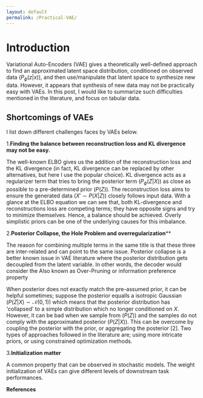 ```yaml
---
layout: default
permalink: /Practical-VAE/
---
```

# Introduction

Variational Auto-Encoders (VAE) gives a theoretically well-defined approach to find an approximated latent space distribution, conditioned on observed data ($P_{\phi}(z|x)$), and then use/manipulate that latent space to synthesize new data. However, it appears that synthesis of new data may not be practically easy with VAEs. In this post, I would like to summarize such difficulties mentioned in the literature, and focus on tabular data.

## Shortcomings of VAEs

I list down different challenges faces by VAEs below.

1.**Finding the balance between reconstruction loss and KL divergence may not be easy.**

The well-known ELBO gives us the addition of the reconstruction loss and the KL divergence (in fact, KL divergence can be replaced by other alternatives, but here I use the popular choice). KL divergence acts as a regularizer term that tries to bring the posterior term ($P_{\phi}(Z|X)$) as close as possible to a pre-determined prior ($P(Z)$). The reconstruction loss aims to ensure the generated data ($X'\sim P(X|Z)$) closely follows input data. With a glance at the ELBO equation we can see that, both KL-divergence and reconstructions loss are competing terms; they have opposite signs and try to minimize themselves. Hence, a balance should be achieved. Overly simplistic priors can be one of the underlying causes for this imbalance. 

2.**Posterior Collapse, the Hole Problem and overregularization****

The reason for combining multiple terms in the same title is that these three are inter-related and can point to the same issue. Posterior collapse is a better known issue in VAE literature where the posterior distribution gets decoupled from the latent variable. In other words, the decoder would consider the 
Also known as Over-Pruning or information preference property

When posterior does not exactly match the pre-assumed prior, it can be helpful sometimes; suppose the posterior equalls a isotropic Gaussian ($P(Z|X)\sim \mathcal{N}(0,1)$) which means that the posterior distribution has 'collapsed' to a simple distribution which no longer conditioned on $X$. However, it can be bad when we sample from ($P(Z)$) and the samples do not comply with the approximated posterior ($P(Z|X)$). This can be overcome by coupling the posterior with the prior, or aggregating the posterior [2]. Two types of approaches followed in the literature are; using more intricate priors, or using constrained optimization methods.

3.**Initialization matter**

A common property that can be observed in stochastic models. The weight initialization of VAEs can give different levels of downstream task performances. 

**References**





